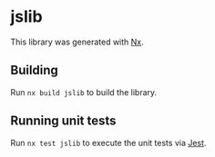 # jslib

This library was generated with [Nx](https://nx.dev).

## Building

Run `nx build jslib` to build the library.

## Running unit tests

Run `nx test jslib` to execute the unit tests via [Jest](https://jestjs.io).
